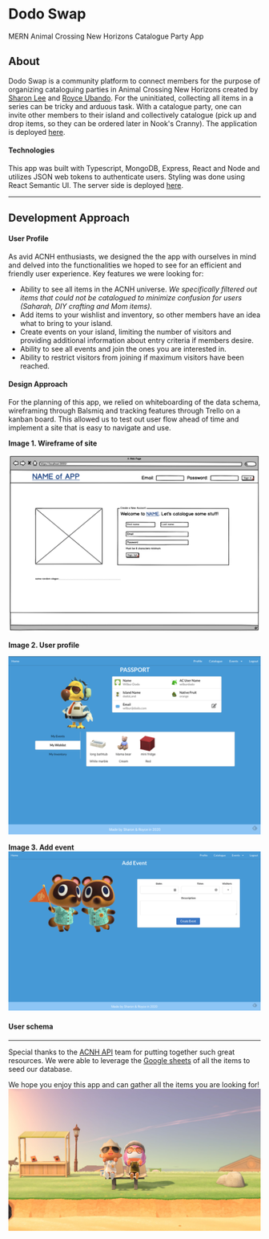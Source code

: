 # Dodo Swap
MERN Animal Crossing New Horizons Catalogue Party App

## About
Dodo Swap is a community platform to connect members for the purpose of organizing cataloguing parties in Animal Crossing New Horizons created by [Sharon Lee](https://github.com/essleeung) and [Royce Ubando](https://github.com/royce-u). For the uninitiated, collecting all items in a series can be tricky and arduous task. With a catalogue party, one can invite other members to their island and collectively catalogue (pick up and drop items, so they can be ordered later in Nook's Cranny). The application is deployed [here](http://dodoswap.herokuapp.com/).

#### Technologies
This app was built with Typescript, MongoDB, Express, React and Node and utilizes JSON web tokens to authenticate users. Styling was done using React Semantic UI. The server side is deployed [here](http://dodoswap-server.herokuapp.com/).

---

## Development Approach

#### User Profile
As avid ACNH enthusiasts, we designed the the app with ourselves in mind and delved into the functionalities we hoped to see for an efficient and friendly user experience. Key features we were looking for: 

- Ability to see all items in the ACNH universe. *We specifically filtered out items that could not be catalogued to minimize confusion for users (Saharah, DIY crafting and Mom items).*
- Add items to your wishlist and inventory, so other members have an idea what to bring to your island.
- Create events on your island, limiting the number of visitors and providing additional information about entry criteria if members desire.
- Ability to see all events and join the ones you are interested in. 
- Ability to restrict visitors from joining if maximum visitors have been reached.

#### Design Approach
For the planning of this app, we relied on whiteboarding of the data schema, wireframing through Balsmiq and tracking features through Trello on a kanban board. This allowed us to test out user flow ahead of time and implement a site that is easy to navigate and use. 

**Image 1. Wireframe of site**

![Wireframe](screenshots/wireframe.png)

**Image 2. User profile**

![User Profile](screenshots/user_profile.png)

**Image 3. Add event**
![Add Events](screenshots/add_event.png)

#### User schema

---

Special thanks to the [ACNH API](http://acnhapi.com/) team for putting together such great resources. We were able to leverage the [Google sheets](https://docs.google.com/spreadsheets/d/13d_LAJPlxMa_DubPTuirkIV4DERBMXbrWQsmSh8ReK4/edit#gid=1672309167) of all the items to seed our database.

We hope you enjoy this app and can gather all the items you are looking for!
![Creators](screenshots/screenshot_creators.jpg)


